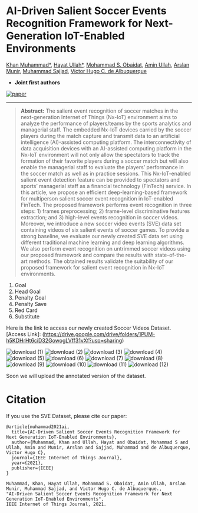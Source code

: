 # AI-Driven Salient Soccer Events Recognition Framework for Next-Generation IoT-Enabled Environments
[Khan Muhammad*](https://scholar.google.com.pk/citations?user=k5oUZyQAAAAJ&hl=en),
[Hayat Ullah*](https://scholar.google.com.pk/citations?user=xnXPj0UAAAAJ&hl=en),
[Mohammad S. Obaidat](https://scholar.google.com.pk/citations?user=ZJs0JP8AAAAJ&hl=en),
[Amin Ullah](https://scholar.google.com.pk/citations?user=JCbmww8AAAAJ&hl=en),
[Arslan Munir](https://scholar.google.com.pk/citations?user=-P9waaQAAAAJ&hl=en),
[Muhammad Sajjad](https://scholar.google.com.pk/citations?user=E4-dElIAAAAJ&hl=en), 
[Victor Hugo C. de Albuquerque](https://scholar.google.com.pk/citations?user=meI2k88AAAAJ&hl=en) 

* **Joint first authors**

[![paper](https://img.shields.io/badge/IEEE|IoTJ-Paper-<COLOR>.svg)](https://ieeexplore.ieee.org/abstract/document/9530232)

<hr />

> **Abstract:**
>The salient event recognition of soccer matches in the next-generation Internet of Things (Nx-IoT) environment aims to analyze the performance of players/teams by the sports analytics and managerial staff. The embedded Nx-IoT devices carried by the soccer players during the match capture and transmit data to an artificial intelligence (AI)-assisted computing platform. The interconnectivity of data acquisition devices with an AI-assisted computing platform in the Nx-IoT environment will not only allow the spectators to track the formation of their favorite players during a soccer match but will also enable the managerial staff to evaluate the players’ performance in the soccer match as well as in practice sessions. This Nx-IoT-enabled salient event detection feature can be provided to spectators and sports’ managerial staff as a financial technology (FinTech) service. In this article, we propose an efficient deep-learning-based framework for multiperson salient soccer event recognition in IoT-enabled FinTech. The proposed framework performs event recognition in three steps: 1) frames preprocessing; 2) frame-level discriminative features extraction; and 3) high-level events recognition in soccer videos. Moreover, we introduce a new soccer video events (SVE) data set containing videos of six salient events of soccer games. To provide a strong baseline, we evaluate our newly created SVE data set using different traditional machine learning and deep learning algorithms. We also perform event recognition on untrimmed soccer videos using our proposed framework and compare the results with state-of-the-art methods. The obtained results validate the suitability of our proposed framework for salient event recognition in Nx-IoT environments.

1. Goal
2. Head Goal
3. Penalty Goal
4. Penalty Save
5. Red Card
6. Substitute

Here is the link to access our newly created Soccer Videos Dataset.
[Access Link]: (https://drive.google.com/drive/folders/1PUM-h5KDHrHt6ciD32GowogLVff31vXf?usp=sharing)

![download (1)](https://user-images.githubusercontent.com/36618567/177653161-0cb9668e-b23e-4c9f-b609-38dc4ae98d20.gif)
![download (2)](https://user-images.githubusercontent.com/36618567/177653179-f7ea953c-7b82-471a-aa38-17e350c1c479.gif)
![download (3)](https://user-images.githubusercontent.com/36618567/177653072-05093e70-1e62-415e-b540-fdd238eec44a.gif)
![download (4)](https://user-images.githubusercontent.com/36618567/177653195-b153c241-4e6d-42b0-8afa-c13348adf1b0.gif)
![download (5)](https://user-images.githubusercontent.com/36618567/177653209-b8846046-b2ac-4fdc-a98b-127de2c40f29.gif)
![download (6)](https://user-images.githubusercontent.com/36618567/177653220-d9395ce8-2817-4be7-be13-4a6442b2a3ca.gif)
![download (7)](https://user-images.githubusercontent.com/36618567/177653089-b51fc723-cd74-469b-bf1a-b08a56c5d96d.gif)
![download (8)](https://user-images.githubusercontent.com/36618567/177653230-65cea71e-9f2f-4fe2-b679-0af94402b482.gif)
![download (9)](https://user-images.githubusercontent.com/36618567/177653242-7ee95625-d2ec-40c4-bd0f-3ab632c1263b.gif)
![download (10)](https://user-images.githubusercontent.com/36618567/177653595-65a6b91a-ff27-44b5-81a1-8fdad3e974f2.gif)
![download (11)](https://user-images.githubusercontent.com/36618567/177653606-d691af32-df40-4847-a69f-50c887468e80.gif)
![download (12)](https://user-images.githubusercontent.com/36618567/177653611-f6bc24e4-b60c-4c52-b9de-5e4c8c0cfbb8.gif)


Soon we will upload the annotated version of the dataset. 

# Citation
If you use the SVE Dataset, please cite our paper:
```
@article{muhammad2021ai,
  title={AI-Driven Salient Soccer Events Recognition Framework for Next Generation IoT-Enabled Environments},
  author={Muhammad, Khan and Ullah, Hayat and Obaidat, Mohammad S and Ullah, Amin and Munir, Arslan and Sajjad, Muhammad and de Albuquerque, Victor Hugo C},
  journal={IEEE Internet of Things Journal},
  year={2021},
  publisher={IEEE}
}
```
```
Muhammad, Khan, Hayat Ullah, Mohammad S. Obaidat, Amin Ullah, Arslan Munir, Muhammad Sajjad, and Victor Hugo C. de Albuquerque., 
"AI-Driven Salient Soccer Events Recognition Framework for Next Generation IoT-Enabled Environments", 
IEEE Internet of Things Journal, 2021.
```


